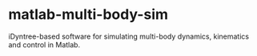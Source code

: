 # matlab-multi-body-sim
iDyntree-based software for simulating multi-body dynamics, kinematics and control in Matlab.
